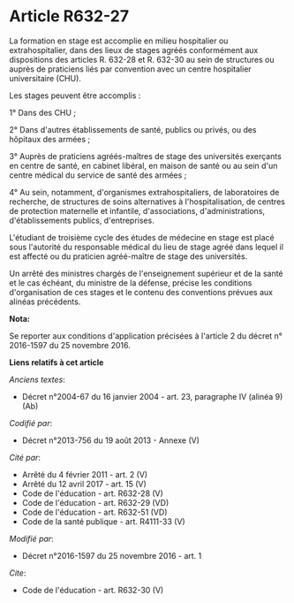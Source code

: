 # Article R632-27

La formation en stage est accomplie en milieu hospitalier ou extrahospitalier, dans des lieux de stages agréés conformément
aux dispositions des articles R. 632-28 et R. 632-30 au sein de structures ou auprès de praticiens liés par convention avec
un centre hospitalier universitaire (CHU). 

Les stages peuvent être accomplis : 

1° Dans des CHU ; 

2° Dans d'autres établissements de santé, publics ou privés, ou des hôpitaux des armées ; 

3° Auprès de praticiens agréés-maîtres de stage des universités exerçants en centre de santé, en cabinet libéral, en maison
de santé ou au sein d'un centre médical du service de santé des armées ; 

4° Au sein, notamment, d'organismes extrahospitaliers, de laboratoires de recherche, de structures de soins alternatives à
l'hospitalisation, de centres de protection maternelle et infantile, d'associations, d'administrations, d'établissements
publics, d'entreprises. 

L'étudiant de troisième cycle des études de médecine en stage est placé sous l'autorité du responsable médical du lieu de
stage agréé dans lequel il est affecté ou du praticien agréé-maître de stage des universités. 

Un arrêté des ministres chargés de l'enseignement supérieur et de la santé et le cas échéant, du ministre de la défense,
précise les conditions d'organisation de ces stages et le contenu des conventions prévues aux alinéas précédents.

**Nota:**

Se reporter aux conditions d'application précisées à l'article 2 du décret n° 2016-1597 du 25 novembre 2016.

**Liens relatifs à cet article**

_Anciens textes_:

  - Décret n°2004-67 du 16 janvier 2004 - art. 23, paragraphe IV (alinéa 9) (Ab)

_Codifié par_:

  - Décret n°2013-756 du 19 août 2013 -  Annexe (V)

_Cité par_:

  - Arrêté du 4 février 2011 - art. 2 (V)
  - Arrêté du 12 avril 2017 - art. 15 (V)
  - Code de l'éducation - art. R632-28 (V)
  - Code de l'éducation - art. R632-29 (VD)
  - Code de l'éducation - art. R632-51 (VD)
  - Code de la santé publique - art. R4111-33 (V)

_Modifié par_:

  - Décret n°2016-1597 du 25 novembre 2016 - art. 1

_Cite_:

  - Code de l'éducation - art. R632-30 (V)
